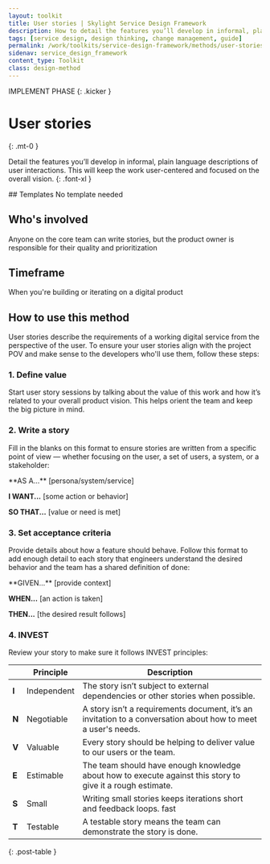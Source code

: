 ```yaml
---
layout: toolkit
title: User stories | Skylight Service Design Framework
description: How to detail the features you’ll develop in informal, plain language descriptions of user interactions.
tags: [service design, design thinking, change management, guide]
permalink: /work/toolkits/service-design-framework/methods/user-stories/
sidenav: service_design_framework
content_type: Toolkit
class: design-method
---
```


IMPLEMENT PHASE
{: .kicker }

# User stories
{: .mt-0 }

Detail the features you’ll develop in informal, plain language descriptions of user interactions. This will keep the work user-centered and focused on the overall vision.
{: .font-xl }

<div class="callout--tip callout--summary" markdown="1">
## Templates
No template needed

## Who's involved
Anyone on the core team can write stories, but the product owner is responsible for their quality and prioritization

## Timeframe
When you're building or iterating on a digital product
</div>

## How to use this method

User stories describe the requirements of a working digital service from the perspective of the user. To ensure your user stories align with the project POV and make sense to the developers who'll use them, follow these steps:

### 1. Define value

Start user story sessions by talking about the value of this work and how it’s related to your overall product vision. This helps orient the team and keep the big picture in mind.

### 2. Write a story

Fill in the blanks on this format to ensure stories are written from a specific point of view — whether focusing on the user, a set of users, a system, or a stakeholder:

<div class="example" markdown="1">
**AS A...** [persona/system/service]

**I WANT...** [some action or behavior]

**SO THAT...** [value or need is met]
</div>

### 3. Set acceptance criteria

Provide details about how a feature should behave. Follow this format to add enough detail to each story that engineers understand the desired behavior and the team has a shared definition of done:

<div class="example" markdown="1">
**GIVEN...** [provide context]

**WHEN...** [an action is taken]

**THEN...** [the desired result follows]
</div>

### 4. INVEST

Review your story to make sure it follows INVEST principles:

|       | Principle   | Description                                                                                                   |
| ----- | ----------- | ------------------------------------------------------------------------------------------------------------- |
| **I** | Independent | The story isn’t subject to external dependencies or other stories when possible.                              |
| **N** | Negotiable  | A story isn’t a requirements document, it’s an invitation to a conversation about how to meet a user's needs. |
| **V** | Valuable    | Every story should be helping to deliver value to our users or the team.                                      |
| **E** | Estimable   | The team should have enough knowledge about how to execute against this story to give it a rough estimate.    |
| **S** | Small       | Writing small stories keeps iterations short and feedback loops. fast                                         |
| **T** | Testable    | A testable story means the team can demonstrate the story is done.                                            |
{: .post-table }
